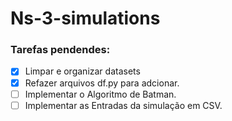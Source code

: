 ﻿# Ns-3-simulations
### Tarefas pendendes:
- [x] Limpar e organizar datasets
- [x]  Refazer arquivos df.py para adcionar.
- [ ]  Implementar o Algoritmo de Batman.
- [ ]  Implementar as Entradas da simulação em CSV.
